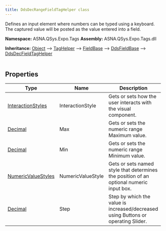 ```yaml
---
title: DdsDecRangeFieldTagHelper class
---
```


Defines an input element where numbers can be typed using a keyboard. The captured value will be posted as the value entered into a field. 

**Namespace:** ASNA.QSys.Expo.Tags
**Assembly:** ASNA.QSys.Expo.Tags.dll

**Inheritance:** [Object](https://docs.microsoft.com/en-us/dotnet/api/system.object) --> [TagHelper](https://learn.microsoft.com/en-us/dotnet/api/microsoft.aspnetcore.razor.taghelpers.taghelper?view=aspnetcore-8.0) --> [FieldBase](/reference/model/qsys-expo-tags/field-base.html) --> [DdsFieldBase](/reference/model/qsys-expo-tags/dds-field-base.html) --> [DdsDecFieldTagHelper](/reference/model/qsys-expo-tags/dds-dec-field-tag-helper.html)
<br>
<br>

## Properties

| Type | Name | Description
| --- | --- | --- 
| [InteractionStyles](/reference/model/qsys-expo-tags/interaction-styles.html) | InteractionStyle | Gets or sets how the user interacts with the visual component. |
| [Decimal](https://learn.microsoft.com/en-us/dotnet/csharp/language-reference/builtin-types/floating-point-numeric-types) | Max | Gets or sets the numeric range Maximum value. |
| [Decimal](https://learn.microsoft.com/en-us/dotnet/csharp/language-reference/builtin-types/floating-point-numeric-types) | Min | Gets or sets the numeric range Minimum value. |
| [NumericValueStyles](/reference/model/qsys-expo-tags/numeric-value-styles.html) | NumericValueStyle | Gets or sets named style that determines the position of an optional numeric input box. |
| [Decimal](https://learn.microsoft.com/en-us/dotnet/csharp/language-reference/builtin-types/floating-point-numeric-types) | Step | Step by which the value is increased/decreased using Buttons or operating Slider. |
